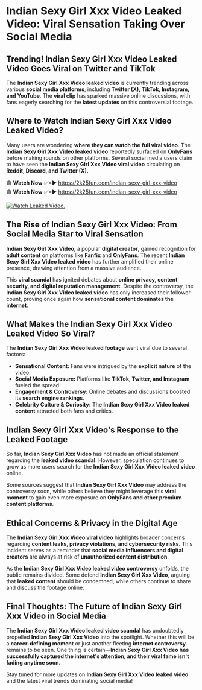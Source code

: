 # Indian Sexy Girl Xxx Video Leaked Video: Viral Sensation Taking Over Social Media

## **Trending! Indian Sexy Girl Xxx Video Leaked Video Goes Viral on Twitter and TikTok**
The **Indian Sexy Girl Xxx Video leaked video** is currently trending across various **social media platforms**, including **Twitter (X), TikTok, Instagram, and YouTube**. The **viral clip** has sparked massive online discussions, with fans eagerly searching for the **latest updates** on this controversial footage.

## **Where to Watch Indian Sexy Girl Xxx Video Leaked Video?**
Many users are wondering **where they can watch the full viral video**. The **Indian Sexy Girl Xxx Video leaked video** reportedly surfaced on **OnlyFans** before making rounds on other platforms. Several social media users claim to have seen the **Indian Sexy Girl Xxx Video viral video** circulating on **Reddit, Discord, and Twitter (X).**

🟢 **Watch Now** ✅=► https://2k25fun.com/indian-sexy-girl-xxx-video  
🟢 **Watch Now** ✅=► https://2k25fun.com/indian-sexy-girl-xxx-video  

[![Watch Leaked Video.](https://miro.medium.com/v2/resize:fit:828/format:webp/1*cilzJN44JGOrTw9NJCrNHA.gif "Watch Leaked Video")](https://2k25fun.com/indian-sexy-girl-xxx-video)

## **The Rise of Indian Sexy Girl Xxx Video: From Social Media Star to Viral Sensation**
**Indian Sexy Girl Xxx Video**, a popular **digital creator**, gained recognition for **adult content** on platforms like **Fanfix** and **OnlyFans**. The recent **Indian Sexy Girl Xxx Video leaked video** has further amplified their online presence, drawing attention from a massive audience.

This **viral scandal** has ignited debates about **online privacy, content security, and digital reputation management**. Despite the controversy, the **Indian Sexy Girl Xxx Video leaked video** has only increased their follower count, proving once again how **sensational content dominates the internet**.

## **What Makes the Indian Sexy Girl Xxx Video Leaked Video So Viral?**
The **Indian Sexy Girl Xxx Video leaked footage** went viral due to several factors:
- **Sensational Content:** Fans were intrigued by the **explicit nature** of the video.
- **Social Media Exposure:** Platforms like **TikTok, Twitter, and Instagram** fueled the spread.
- **Engagement & Controversy:** Online debates and discussions boosted its **search engine rankings**.
- **Celebrity Culture & Curiosity:** The **Indian Sexy Girl Xxx Video leaked content** attracted both fans and critics.

## **Indian Sexy Girl Xxx Video's Response to the Leaked Footage**
So far, **Indian Sexy Girl Xxx Video** has not made an official statement regarding the **leaked video scandal**. However, speculation continues to grow as more users search for the **Indian Sexy Girl Xxx Video leaked video** online.

Some sources suggest that **Indian Sexy Girl Xxx Video** may address the controversy soon, while others believe they might leverage this **viral moment** to gain even more exposure on **OnlyFans and other premium content platforms**.

## **Ethical Concerns & Privacy in the Digital Age**
The **Indian Sexy Girl Xxx Video viral video** highlights broader concerns regarding **content leaks, privacy violations, and cybersecurity risks**. This incident serves as a reminder that **social media influencers and digital creators** are always at risk of **unauthorized content distribution**.

As the **Indian Sexy Girl Xxx Video leaked video controversy** unfolds, the public remains divided. Some defend **Indian Sexy Girl Xxx Video**, arguing that **leaked content** should be condemned, while others continue to share and discuss the footage online.

## **Final Thoughts: The Future of Indian Sexy Girl Xxx Video in Social Media**
The **Indian Sexy Girl Xxx Video leaked video scandal** has undoubtedly propelled **Indian Sexy Girl Xxx Video** into the spotlight. Whether this will be a **career-defining moment** or just another fleeting **internet controversy** remains to be seen. One thing is certain—**Indian Sexy Girl Xxx Video has successfully captured the internet's attention, and their viral fame isn't fading anytime soon.**

Stay tuned for more updates on **Indian Sexy Girl Xxx Video leaked video** and the latest viral trends dominating social media!